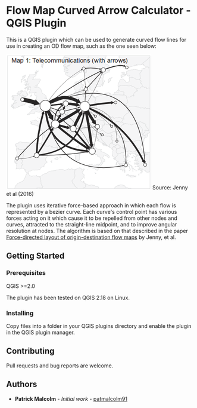 # Flow Map Curved Arrow Calculator - QGIS Plugin

This is a QGIS plugin which can be used to generate curved flow lines for use in creating an OD flow map, such as the
one seen below:

![Example Flow Map](images/flowmapexample.png)
Source: Jenny et al (2016)


The plugin uses iterative force-based approach in which each flow is represented by a bezier curve. Each curve's
control point has various forces acting on it which cause it to be repelled from other nodes and curves, attracted 
to the straight-line midpoint, and to improve angular resolution at nodes. The algorithm is based on that described in
the paper [Force-directed layout of origin-destination flow maps](http://dx.doi.org/10.1080/13658816.2017.1307378)
by Jenny, et al.

## Getting Started

### Prerequisites

QGIS >=2.0

The plugin has been tested on QGIS 2.18 on Linux.

### Installing

Copy files into a folder in your QGIS plugins directory and enable the plugin in the QGIS plugin manager.

## Contributing

Pull requests and bug reports are welcome.

## Authors

* **Patrick Malcolm** - *Initial work* - [patmalcolm91](https://github.com/patmalcolm91)
